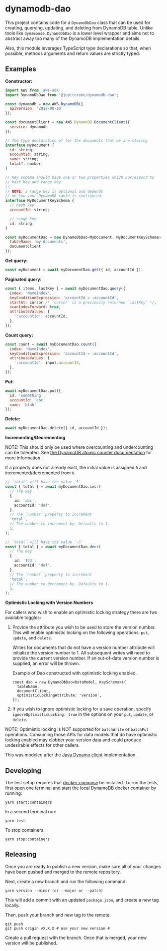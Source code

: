 # dynamodb-dao

This project contains code for a `DynamoDbDao` class that can be used for
creating, querying, updating, and deleting from DynamoDB table. Unlike tools
like `dynamoose`, `DynamoDbDao` is a lower level wrapper and aims not to
abstract away too many of the DynamoDB implementation details.

Also, this module leverages TypeScript type declarations so that, when possible,
methods arguments and return values are strictly typed.

## Examples

**Constructor:**

```javascript
import AWS from 'aws-sdk';
import DynamoDbDao from '@jupiterone/dynamodb-dao';

const dynamodb = new AWS.DynamoDB({
  apiVersion: '2012-08-10'
});

const documentClient = new AWS.DynamoDB.DocumentClient({
  service: dynamodb
});

// The type declaration of for the documents that we are storing
interface MyDocument {
  id: string;
  accountId: string;
  name: string;
  total?: number;
}

// Key schema should have one or two properties which correspond to
// hash key and range key.
//
// NOTE: a range key is optional and depends
// on how your DynamoDB table is configured.
interface MyDocumentKeySchema {
  // hash key
  accountId: string;

  // range key
  id: string;
}

const myDocumentDao = new DynamoDbDao<MyDocument, MyDocumentKeySchema>({
  tableName: 'my-documents',
  documentClient
});
```

**Get query:**

```javascript
const myDocument = await myDocumentDao.get({ id, accountId });
```

**Paginated query:**

```javascript
const { items, lastKey } = await myDocumentDao.query({
  index: 'NameIndex',
  keyConditionExpression: 'accountId = :accountId',
  startAt: cursor /* `cursor` is a previously returned `lastKey` */,
  scanIndexForward: true,
  attributeValues: {
    ':accountId': accountId,
  },
});
```

**Count query:**

```javascript
const count = await myDocumentDao.count({
  index: 'NameIndex',
  keyConditionExpression: 'accountId = :accountId',
  attributeValues: {
    ':accountId': input.accountId,
  },
});
```

**Put:**

```javascript
await myDocumentDao.put({
  id: 'something',
  accountId: 'abc'
  name: 'blah'
});
```

**Delete:**

```javascript
await myDocumentDao.delete({ id, accountId });
```

**Incrementing/Decrementing**

NOTE: This should only be used where overcounting and undercounting can be
tolerated. See
[the DynamoDB atomic counter documentation](https://docs.aws.amazon.com/amazondynamodb/latest/developerguide/WorkingWithItems.html#WorkingWithItems.AtomicCounters)
for more information.

If a property does not already exist, the initial value is assigned `0` and
incremented/decremented from `0`.

```ts
// `total` will have the value `5`
const { total } = await myDocumentDao.incr(
  // The key
  {
    id: 'abc',
    accountId: 'def',
  },
  // The `number` property to increment
  'total',
  // The number to increment by. Defaults to 1.
  5,
);

// `total` will have the value `-5`
const { total } = await myDocumentDao.decr(
  // The key
  {
    id: '123',
    accountId: 'def',
  },
  // The `number` property to increment
  'total',
  // The number to decrement by. Defaults to 1.
  5,
);
```

**Optimistic Locking with Version Numbers**

For callers who wish to enable an optimistic locking strategy there are two
available toggles:

1. Provide the attribute you wish to be used to store the version number. This
   will enable optimistic locking on the following operations: `put`, `update`,
   and `delete`.

   Writes for documents that do not have a version number attribute will
   initialize the version number to 1. All subsequent writes will need to
   provide the current version number. If an out-of-date version number is
   supplied, an error will be thrown.

   Example of Dao constructed with optimistic locking enabled.

   ```
   const dao = new DynamoDbDao<DataModel, KeySchema>({
     tableName,
     documentClient,
     optimisticLockingAttribute: 'version',
   });
   ```

2. If you wish to ignore optimistic locking for a save operation, specify
   `ignoreOptimisticLocking: true` in the options on your `put`, `update`, or
   `delete`.

NOTE: Optimistic locking is NOT supported for `batchWrite` or `batchPut`
operations. Consuming those APIs for data models that do have optimistic locking
enabled may clobber your version data and could produce undesirable effects for
other callers.

This was modeled after the
[Java Dynamo client](https://docs.aws.amazon.com/amazondynamodb/latest/developerguide/DynamoDBMapper.OptimisticLocking.html)
implementation.

## Developing

The test setup requires that [docker-compose]() be installed. To run the tests,
first open one terminal and start the local DynamoDB docker container by
running:

```
yarn start:containers
```

In a second terminal run:

```
yarn test
```

To stop containers:

```
yarn stop:containers
```

## Releasing

Once you are ready to publish a new version, make sure all of your changes have
been pushed and merged to the remote repository.

Next, create a new branch and run the following command:

```
yarn version --minor (or --major or --patch)
```

This will add a commit with an updated `package.json`, and create a new tag
locally.

Then, push your branch and new tag to the remote.

```
git push
git push origin vX.X.X # use your new version #
```

Create a pull request with the branch. Once that is merged, your new version
will be published.
